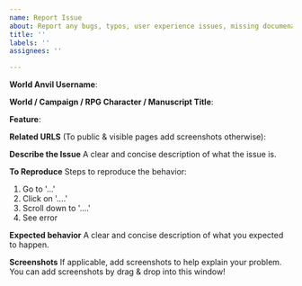 ```yaml
---
name: Report Issue
about: Report any bugs, typos, user experience issues, missing documenation and other issues you may encounter.
title: ''
labels: ''
assignees: ''

---
```


**World Anvil Username**:

**World / Campaign / RPG Character / Manuscript Title**:

**Feature**: 

**Related URLS** (To public & visible pages add screenshots otherwise):

**Describe the Issue**
A clear and concise description of what the issue is.

**To Reproduce**
Steps to reproduce the behavior:
1. Go to '...'
2. Click on '....'
3. Scroll down to '....'
4. See error

**Expected behavior**
A clear and concise description of what you expected to happen.

**Screenshots**
If applicable, add screenshots to help explain your problem. You can add screenshots by drag & drop into this window!
